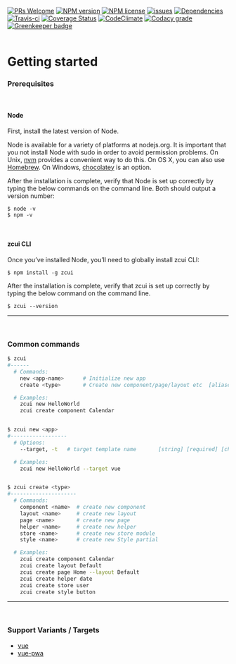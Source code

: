 [![PRs Welcome](https://img.shields.io/badge/PRs-welcome-brightgreen.svg?style=flat-square)](http://makeapullrequest.com)
[![NPM version](http://img.shields.io/npm/v/zcui.svg?style=flat-square)](https://www.npmjs.org/package/zcui)
[![NPM license](http://img.shields.io/npm/l/zcui.svg?style=flat-square)](https://github.com/ZoomCar/zcui/blob/master/LICENSE)
[![issues](https://img.shields.io/github/issues/zoomcar/zcui.svg?style=flat-square)](https://github.com/ZoomCar/zcui/issues)
[![Dependencies](https://david-dm.org/zoomcar/zcui/status.svg?style=flat-square)](https://david-dm.org/zoomcar/zcui)
[![Travis-ci](https://img.shields.io/travis/hamidraza/zcui.svg?style=flat-square)](https://travis-ci.org/hamidraza/zcui)
[![Coverage Status](https://img.shields.io/coveralls/hamidraza/zcui.svg?style=flat-square)](https://coveralls.io/github/hamidraza/zcui?branch=master)
[![CodeClimate](https://img.shields.io/codeclimate/github/ZoomCar/zcui.svg?style=flat-square)](https://codeclimate.com/github/ZoomCar/zcui)
[![Codacy grade](https://img.shields.io/codacy/grade/ecf827bd9c5b417981b102dcf74e1e54.svg?style=flat-square)](https://www.codacy.com/app/hamidraza/zcui/dashboard)
[![Greenkeeper badge](https://badges.greenkeeper.io/hamidraza/zcui.svg)](https://greenkeeper.io/)
<br><br>



# Getting started
### Prerequisites
<br>

#### Node

First, install the latest version of Node.

Node is available for a variety of platforms at nodejs.org. It is important that you not install Node with sudo in order to avoid permission problems. On Unix, [nvm](https://github.com/creationix/nvm) provides a convenient way to do this. On OS X, you can also use [Homebrew](https://brew.sh/). On Windows, [chocolatey](https://chocolatey.org/) is an option.

After the installation is complete, verify that Node is set up correctly by typing the below commands on the command line. Both should output a version number:

```
$ node -v
$ npm -v
```
<br>

#### zcui CLI

Once you’ve installed Node, you’ll need to globally install zcui CLI:

```
$ npm install -g zcui
```
After the installation is complete, verify that zcui is set up correctly by typing the below command on the command line.
```
$ zcui --version
```

---
<br>

### Common commands

``` bash
$ zcui
#------
  # Commands:
    new <app-name>      # Initialize new app                           [aliases: n, init]
    create <type>       # Create new component/page/layout etc  [aliases: generate, c, g]

  # Examples:
    zcui new HelloWorld
    zcui create component Calendar


$ zcui new <app>
#------------------
  # Options:
    --target, -t   # target template name       [string] [required] [choices: "vue"]

  # Examples:
    zcui new HelloWorld --target vue


$ zcui create <type>
#---------------------
  # Commands:
    component <name>  # create new component
    layout <name>     # create new layout
    page <name>       # create new page
    helper <name>     # create new helper
    store <name>      # create new store module
    style <name>      # create new Style partial

  # Examples:
    zcui create component Calendar
    zcui create layout Default
    zcui create page Home --layout Default
    zcui create helper date
    zcui create store user
    zcui create style button
```

---
<br>

### Support Variants / Targets
- [vue](https://github.com/hamidraza/zcui-vue "zcui vue")
- [vue-pwa](https://github.com/hamidraza/zcui-vue-pwa "zcui vue-pwa")

